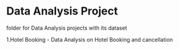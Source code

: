 # Data Analysis Project
folder for  Data Analysis projects with its dataset

1.Hotel Booking - 
Data Analysis on Hotel Booking and cancellation


